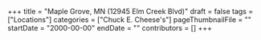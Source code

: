 +++
title = "Maple Grove, MN (12945 Elm Creek Blvd)"
draft = false
tags = ["Locations"]
categories = ["Chuck E. Cheese's"]
pageThumbnailFile = ""
startDate = "2000-00-00"
endDate = ""
contributors = []
+++

